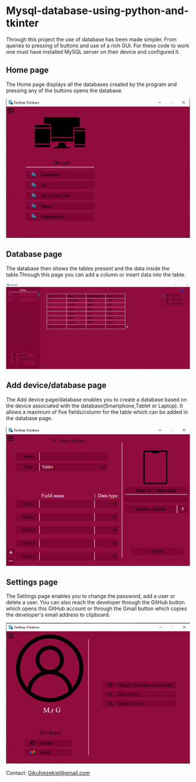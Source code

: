 # Mysql-database-using-python-and-tkinter

Through this project the use of database has been made simpler. From queries to pressing of buttons and use of a rich GUI. For these code to work one must 
have installed MySQL server on their device and configured it.

## Home page


The Home page displays all the databases created by the program and pressing any of the buttons opens the database.

![Home](Capture3.PNG)

## Database page


The database then shows the tables present and the data inside the table.Through this page you can add a column or insert data into the table.

![Database and its content](Capture4.PNG)

## Add device/database page


The Add device page/database enables you to create a database based on the device associated with the database(Smartphone,Tablet or Laptop). It allows a maximum of five fields/column for the table which can be added in the database page.

![Add device/database](Capture2.PNG)

## Settings page


The Settings page enables you to change the password, add a user or delete a user. You can also reach the developer through the GitHub button which opens this GitHub account or through the Gmail button which copies the developer's email address to clipboard.

![Settings](Capture.PNG)

Contact: Gikuhiezekiel@gmail.com
